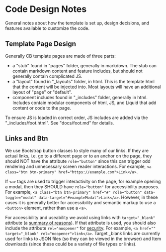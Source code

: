 # Code Design Notes

General notes about how the template is set up, design decisions, and features available to customize the code. 

## Template Page Design

Generally CB template pages are made of three parts:

- a "stub" found in "pages" folder, generally in markdown. The stub can contain markdown content and feature includes, but should not generally contain complicated JS.
- a "layout" found in "_layouts" folder, in html. This is the template html that the content will be injected into. Most layouts will have an additional layout of "page" or "default".
- component includes found in "_includes" folder, generally in html. Includes contain modular components of html, JS, and Liquid that add content or code to the page.

To ensure JS is loaded in correct order, JS includes are added via the "_includes/foot.html".
See "docs/foot.md" for details.

## Links and Btn

We use Bootstrap button classes to style many of our links. 
If they are actual links, i.e. go to a different page or to an anchor on the page, they should NOT have the attribute `role="button"` since this can trigger odd rendering and unnecessary screen reader interactions. 
For example, `<a class="btn btn-primary" href="https://example.com">Link</a>`.

If `<a>` tags are used to trigger interactivity on the page, for example opening a modal, then they SHOULD have `role="button"` for accessibility purposes. 
For example, `<a class="btn btn-primary" href="#" role="button" data-toggle="modal" data-target="#exampleModal">Link</a>`.
However, in these cases it is generally better for accessibility and semantic markup to use a `<button>` element, rather than use a `<a>`.

For accessibility and useability we avoid using links with `target="_blank"` attribute (a [summary of reasons](https://css-tricks.com/use-target_blank/)).
If that attribute is used, you should also include the attribute `rel="noopener"` for [security](https://web.dev/external-anchors-use-rel-noopener/).
For example, `<a href="" target="_blank" rel="noopener">link</a>`.
Target _blank links are currently used for links to JSON files (so they can be viewed in the browser) and Item downloads (since these could be a variety of file types or links).
 